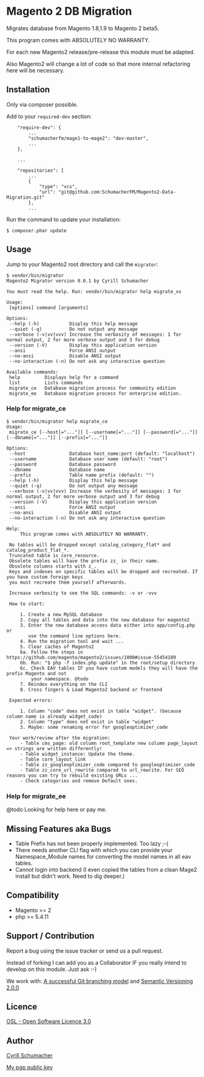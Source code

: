 # Magento 2 DB Migration

Migrates database from Magento 1.8,1.9 to Magento 2 beta5.

This program comes with ABSOLUTELY NO WARRANTY.

For each new Magento2 release/pre-release this module must be adapted.

Also Magento2 will change a lot of code so that more internal refactoring here will be necessary.

## Installation

Only via composer possible.

Add to your `required-dev` section:

```
    "require-dev": {
        ...
        "schumacherfm/mage1-to-mage2": "dev-master",
        ...
    },
    
    ...
    
    "repositories": [
        ...
        {
            "type": "vcs",
            "url": "git@github.com:SchumacherFM/Magento2-Data-Migration.git"
        },
        ...
```

Run the command to update your installation:

```
$ composer.phar update
```

## Usage

Jump to your Magento2 root directory and call the `migrator`:

```
$ vendor/bin/migrator
Magento2 Migrator version 0.0.1 by Cyrill Schumacher

You must read the help. Run: vendor/bin/migrator help migrate_xx

Usage:
 [options] command [arguments]

Options:
 --help (-h)           Display this help message
 --quiet (-q)          Do not output any message
 --verbose (-v|vv|vvv) Increase the verbosity of messages: 1 for normal output, 2 for more verbose output and 3 for debug
 --version (-V)        Display this application version
 --ansi                Force ANSI output
 --no-ansi             Disable ANSI output
 --no-interaction (-n) Do not ask any interactive question

Available commands:
 help         Displays help for a command
 list         Lists commands
 migrate_ce   Database migration process for community edition
 migrate_ee   Database migration process for enterprise edition.
```

### Help for migrate_ce

```
$ vendor/bin/migrator help migrate_ce
Usage:
 migrate_ce [--host[="..."]] [--username[="..."]] [--password[="..."]] [--dbname[="..."]] [--prefix[="..."]]

Options:
 --host                Database host_name:port (default: "localhost")
 --username            Database user name (default: "root")
 --password            Database password
 --dbname              Database name
 --prefix              Table name prefix (default: "")
 --help (-h)           Display this help message
 --quiet (-q)          Do not output any message
 --verbose (-v|vv|vvv) Increase the verbosity of messages: 1 for normal output, 2 for more verbose output and 3 for debug
 --version (-V)        Display this application version
 --ansi                Force ANSI output
 --no-ansi             Disable ANSI output
 --no-interaction (-n) Do not ask any interactive question

Help:
     This program comes with ABSOLUTELY NO WARRANTY.

 No tables will be dropped except catalog_category_flat* and catalog_product_flat_*.
 Truncated table is core_resource.
 Obsolete tables will have the prefix zz_ in their name.
 Obsolete columns starts with z_.
 Keys and indexes on specific tables will be dropped and recreated. If you have custom foreign keys
 you must recreate them yourself afterwards.

 Increase verbosity to see the SQL commands: -v or -vvv

 How to start:

     1. Create a new MySQL database
     2. Copy all tables and data into the new database for magento2
     3. Enter the new database access data either into app/config.php or
        use the command line options here.
     4. Run the migration tool and wait ...
     5. Clear caches of Magento2
     6a. Follow the steps in https://github.com/magento/magento2/issues/1000#issue-55454189
     6b. Run: "$ php -f index.php update" in the root/setup directory
     6c. Check EAV tables IF you have custom models they will have the prefix Magento and not
         your namespace. @todo
     7. Reindex everything on the CLI
     8. Cross fingers & Load Magento2 backend or frontend

 Expected errors:

     1. Column "code" does not exist in table "widget". (because column name is already widget_code)
     2. Column "type" does not exist in table "widget"
     3. Maybe: some renaming error for googleoptimizer_code

 Your work/review after the migration:
     - Table cms_page: old column root_template new column page_layout => strings are written differently!
     - Table widget_instance: Update the theme.
     - Table core_layout_link
     - Table zz_googleoptimizer_code compared to googleoptimizer_code
     - Table zz_core_url_rewrite compared to url_rewrite. For SEO reasons you can try to rebuild existing URLs ...
     - Check categories and remove Default ones.
```

### Help for migrate_ee

@todo Looking for help here or pay me.

## Missing Features aka Bugs

- Table Prefix has not been properly implemented. Too lazy ;-(
- There needs another CLI flag with which you can provide your Namespace_Module names for converting the model names
  in all eav tables.
- Cannot login into backend (I even copied the tables from a clean Mage2 install but didn't work. Need to dig deeper.)

## Compatibility

- Magento >= 2
- php >= 5.4.11

## Support / Contribution

Report a bug using the issue tracker or send us a pull request.

Instead of forking I can add you as a Collaborator IF you really intend to develop on this module. Just ask :-)

We work with: [A successful Git branching model](http://nvie.com/posts/a-successful-git-branching-model/) and [Semantic Versioning 2.0.0](http://semver.org/)


Licence
-------
[OSL - Open Software Licence 3.0](http://opensource.org/licenses/osl-3.0.php)

Author
------

[Cyrill Schumacher](http://www.schumacher.fm)

[My pgp public key](http://www.schumacher.fm/cyrill.asc)
